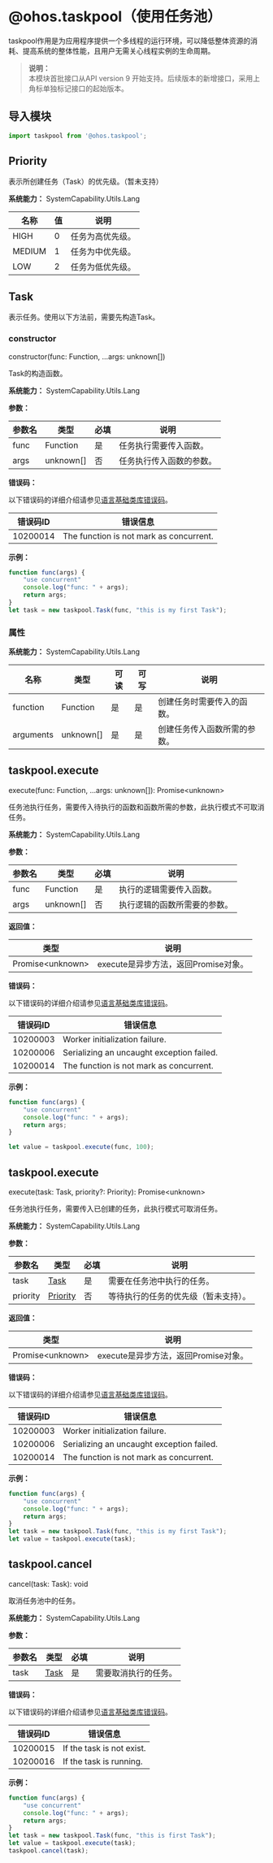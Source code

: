 # @ohos.taskpool（使用任务池）

taskpool作用是为应用程序提供一个多线程的运行环境，可以降低整体资源的消耗、提高系统的整体性能，且用户无需关心线程实例的生命周期。

> **说明：**<br/>
> 本模块首批接口从API version 9 开始支持。后续版本的新增接口，采用上角标单独标记接口的起始版本。

## 导入模块

```js
import taskpool from '@ohos.taskpool';
```

## Priority

表示所创建任务（Task）的优先级。（暂未支持）

**系统能力：**  SystemCapability.Utils.Lang

| 名称 | 值 | 说明 |
| -------- | -------- | -------- |
| HIGH   | 0    | 任务为高优先级。 |
| MEDIUM | 1 | 任务为中优先级。 |
| LOW | 2 | 任务为低优先级。 |

## Task

表示任务。使用以下方法前，需要先构造Task。

### constructor

constructor(func: Function, ...args: unknown[])

Task的构造函数。

**系统能力：** SystemCapability.Utils.Lang

**参数：**

| 参数名 | 类型      | 必填 | 说明                     |
| ------ | --------- | ---- | ------------------------ |
| func   | Function  | 是   | 任务执行需要传入函数。   |
| args   | unknown[] | 否   | 任务执行传入函数的参数。 |

**错误码：**

以下错误码的详细介绍请参见[语言基础类库错误码](../errorcodes/errorcode-utils.md)。

| 错误码ID | 错误信息                                |
| -------- | --------------------------------------- |
| 10200014 | The function is not mark as concurrent. |

**示例：**

```js
function func(args) {
    "use concurrent"
    console.log("func: " + args);
    return args;
}
let task = new taskpool.Task(func, "this is my first Task");
```

### 属性

**系统能力：** SystemCapability.Utils.Lang

| 名称      | 类型      | 可读 | 可写 | 说明                         |
| --------- | --------- | ---- | ---- | ---------------------------- |
| function  | Function  | 是   | 是   | 创建任务时需要传入的函数。   |
| arguments | unknown[] | 是   | 是   | 创建任务传入函数所需的参数。 |

## taskpool.execute

execute(func: Function, ...args: unknown[]): Promise\<unknown>

任务池执行任务，需要传入待执行的函数和函数所需的参数，此执行模式不可取消任务。

**系统能力：** SystemCapability.Utils.Lang

**参数：**

| 参数名 | 类型      | 必填 | 说明                         |
| ------ | --------- | ---- | ---------------------------- |
| func   | Function  | 是   | 执行的逻辑需要传入函数。     |
| args   | unknown[] | 否   | 执行逻辑的函数所需要的参数。 |

**返回值：**

| 类型              | 说明                                 |
| ----------------- | ------------------------------------ |
| Promise\<unknown> | execute是异步方法，返回Promise对象。 |

**错误码：**

以下错误码的详细介绍请参见[语言基础类库错误码](../errorcodes/errorcode-utils.md)。

| 错误码ID | 错误信息                                  |
| -------- | ----------------------------------------- |
| 10200003 | Worker initialization failure.            |
| 10200006 | Serializing an uncaught exception failed. |
| 10200014 | The function is not mark as concurrent.   |

**示例：**

```js
function func(args) {
    "use concurrent"
    console.log("func: " + args);
    return args;
}

let value = taskpool.execute(func, 100);
```

## taskpool.execute

execute(task: Task, priority?: Priority): Promise\<unknown>

任务池执行任务，需要传入已创建的任务，此执行模式可取消任务。

**系统能力：** SystemCapability.Utils.Lang

**参数：**

| 参数名   | 类型                  | 必填 | 说明                                 |
| -------- | --------------------- | ---- | ------------------------------------ |
| task     | [Task](#task)         | 是   | 需要在任务池中执行的任务。           |
| priority | [Priority](#priority) | 否   | 等待执行的任务的优先级（暂未支持）。 |

**返回值：**

| 类型             | 说明                           |
| ---------------- | ------------------------------ |
| Promise\<unknown> | execute是异步方法，返回Promise对象。 |

**错误码：**

以下错误码的详细介绍请参见[语言基础类库错误码](../errorcodes/errorcode-utils.md)。

| 错误码ID | 错误信息                                  |
| -------- | ----------------------------------------- |
| 10200003 | Worker initialization failure.            |
| 10200006 | Serializing an uncaught exception failed. |
| 10200014 | The function is not mark as concurrent.   |

**示例：**

```js
function func(args) {
    "use concurrent"
    console.log("func: " + args);
    return args;
}
let task = new taskpool.Task(func, "this is my first Task");
let value = taskpool.execute(task);
```

## taskpool.cancel

cancel(task: Task): void

取消任务池中的任务。

**系统能力：** SystemCapability.Utils.Lang

**参数：**

| 参数名 | 类型          | 必填 | 说明                 |
| ------ | ------------- | ---- | -------------------- |
| task   | [Task](#task) | 是   | 需要取消执行的任务。 |

**错误码：**

以下错误码的详细介绍请参见[语言基础类库错误码](../errorcodes/errorcode-utils.md)。

| 错误码ID | 错误信息                  |
| -------- | ------------------------- |
| 10200015 | If the task is not exist. |
| 10200016 | If the task is running.   |

**示例：**

```js
function func(args) {
    "use concurrent"
    console.log("func: " + args);
    return args;
}
let task = new taskpool.Task(func, "this is first Task");
let value = taskpool.execute(task);
taskpool.cancel(task);
```